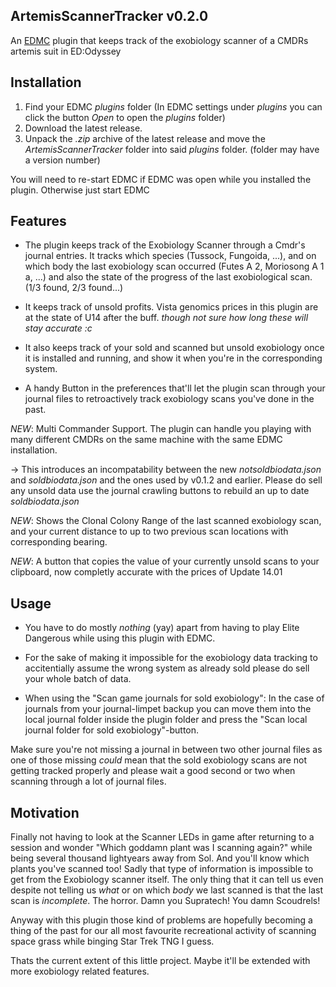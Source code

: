 ## ArtemisScannerTracker v0.2.0
 An [EDMC](https://github.com/EDCD/EDMarketConnector) plugin that keeps track of the exobiology scanner of a CMDRs artemis suit in ED:Odyssey


## Installation

1. Find your EDMC _plugins_ folder (In EDMC settings under _plugins_ you can click the button _Open_ to open the _plugins_ folder)
2. Download the latest release.
3. Unpack the _.zip_ archive of the latest release and move the _ArtemisScannerTracker_ folder into said _plugins_ folder. (folder may have a version number)

You will need to re-start EDMC if EDMC was open while you installed the plugin. Otherwise just start EDMC


## Features

- The plugin keeps track of the Exobiology Scanner through a Cmdr's journal entries.
It tracks which species (Tussock, Fungoida, ...), and on which body the last exobiology scan occurred (Futes A 2, Moriosong A 1 a, ...) and also the state of the progress of the last exobiological scan. (1/3 found, 2/3 found...)

- It keeps track of unsold profits. Vista genomics prices in this plugin are at the state of U14 after the buff. _though not sure how long these will stay accurate :c_
 
- It also keeps track of your sold and scanned but unsold exobiology once it is installed and running, and show it when you're in the corresponding system.

- A handy Button in the preferences that'll let the plugin scan through your journal files to retroactively track exobiology scans you've done in the past.

*NEW*: Multi Commander Support. The plugin can handle you playing with many different CMDRs on the same machine with the same EDMC installation.

-> This introduces an incompatability between the new _notsoldbiodata.json_ and _soldbiodata.json_ and the ones used by v0.1.2 and earlier. Please do sell any unsold data use the journal crawling buttons to rebuild an up to date _soldbiodata.json_

*NEW*: Shows the Clonal Colony Range of the last scanned exobiology scan, and your current distance to up to two previous scan locations with corresponding bearing.

*NEW*: A button that copies the value of your currently unsold scans to your clipboard, now completly accurate with the prices of Update 14.01


## Usage

- You have to do mostly _nothing_ (yay) apart from having to play Elite Dangerous while using this plugin with EDMC.

- For the sake of making it impossible for the exobiology data tracking to accitentially assume the wrong system as already sold please do sell your whole batch of data.

- When using the "Scan game journals for sold exobiology":
In the case of journals from your journal-limpet backup you can move them into the local journal folder inside the plugin folder
and press the "Scan local journal folder for sold exobiology"-button.

Make sure you're not missing a journal in between two other journal files as one of those missing _could_ mean that the sold exobiology scans are not getting tracked properly and please wait a good second or two when scanning through a lot of journal files.


## Motivation

Finally not having to look at the Scanner LEDs in game after returning to a session and wonder "Which goddamn plant was I scanning again?"
while being several thousand lightyears away from Sol. And you'll know which plants you've scanned too!
Sadly that type of information is impossible to get from the Exobiology scanner itself. 
The only thing that it can tell us even despite not telling us _what_ or on which _body_ we last scanned is that the last scan is _incomplete_. The horror. Damn you Supratech! You damn Scoudrels!

Anyway with this plugin those kind of problems are hopefully becoming a thing of the past for our all most favourite recreational activity of scanning space grass while binging Star Trek TNG I guess.

Thats the current extent of this little project. Maybe it'll be extended with more exobiology related features.
